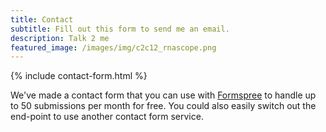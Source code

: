 ```yaml
---
title: Contact
subtitle: Fill out this form to send me an email. 
description: Talk 2 me
featured_image: /images/img/c2c12_rnascope.png
---
```


{% include contact-form.html %}

We've made a contact form that you can use with [Formspree](https://formspree.io/create/jekyllthemes) to handle up to 50 submissions per month for free. You could also easily switch out the end-point to use another contact form service.
